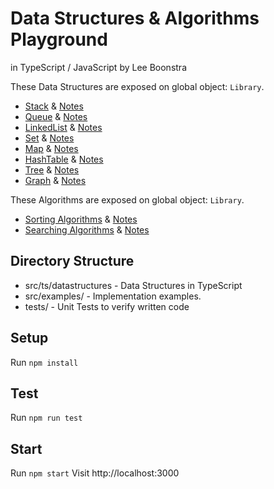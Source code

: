 # Data Structures & Algorithms Playground
in TypeScript / JavaScript by Lee Boonstra

These Data Structures are exposed on global object: `Library`.

* [Stack](https://github.com/savelee/js-datastructures-algorithms/blob/master/src/ts/datastructures/Stack.ts) & [Notes](https://github.com/savelee/js-datastructures-algorithms/blob/master/study/stack.md)
* [Queue](https://github.com/savelee/js-datastructures-algorithms/blob/master/src/ts/datastructures/Queue.ts) & [Notes](https://github.com/savelee/js-datastructures-algorithms/blob/master/study/queue.md)
* [LinkedList](https://github.com/savelee/js-datastructures-algorithms/blob/master/src/ts/datastructures/LinkedList.ts) & [Notes](https://github.com/savelee/js-datastructures-algorithms/blob/master/study/linkedlist.md)
* [Set](https://github.com/savelee/js-datastructures-algorithms/blob/master/src/ts/datastructures/Set.ts) & [Notes](https://github.com/savelee/js-datastructures-algorithms/blob/master/study/set.md)
* [Map](https://github.com/savelee/js-datastructures-algorithms/blob/master/src/ts/datastructures/Map.ts) & [Notes](https://github.com/savelee/js-datastructures-algorithms/blob/master/study/map.md)
* [HashTable](https://github.com/savelee/js-datastructures-algorithms/blob/master/src/ts/datastructures/HashTable.ts) & [Notes](https://github.com/savelee/js-datastructures-algorithms/blob/master/study/hashtable.md)
* [Tree](https://github.com/savelee/js-datastructures-algorithms/blob/master/src/ts/datastructures/Tree.ts) & [Notes](https://github.com/savelee/js-datastructures-algorithms/blob/master/study/tree.md)
* [Graph](https://github.com/savelee/js-datastructures-algorithms/blob/master/src/ts/datastructures/Graph.ts) & [Notes](https://github.com/savelee/js-datastructures-algorithms/blob/master/study/graph.md)

These Algorithms are exposed on global object: `Library`.

* [Sorting Algorithms](https://github.com/savelee/js-datastructures-algorithms/blob/master/src/ts/algorithms/Sorters.ts) & [Notes](https://github.com/savelee/js-datastructures-algorithms/blob/master/study/sorting.md)
* [Searching Algorithms](https://github.com/savelee/js-datastructures-algorithms/blob/master/src/ts/algorithms/Searchers.ts) & [Notes](https://github.com/savelee/js-datastructures-algorithms/blob/master/study/searching.md)

## Directory Structure

* src/ts/datastructures - Data Structures in TypeScript
* src/examples/ - Implementation examples. 
* tests/ - Unit Tests to verify written code

## Setup

Run `npm install`

## Test

Run `npm run test`

## Start

Run `npm start`
Visit http://localhost:3000



